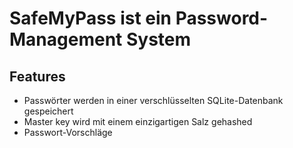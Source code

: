 # SafeMyPass ist ein Password-Management System


## Features
- Passwörter werden in einer verschlüsselten SQLite-Datenbank gespeichert
- Master key wird mit einem einzigartigen Salz gehashed
- Passwort-Vorschläge 








